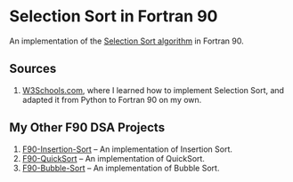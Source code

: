 # Selection Sort in Fortran 90

An implementation of the 
[Selection Sort algorithm](https://www.w3schools.com/dsa/dsa_algo_selectionsort.php "Adapted from W3Schools.com") 
in Fortran 90.

## Sources

1. [W3Schools.com](https://www.w3schools.com/dsa/dsa_algo_selectionsort.php "Selection Sort tutorial"), where I
   learned how to implement Selection Sort, and adapted it from Python to Fortran 90 on my own.

## My Other F90 DSA Projects

1. [F90-Insertion-Sort](https://github.com/ethanKletschke/F90-Insertion-Sort) – An implementation of Insertion Sort.
2. [F90-QuickSort](https://github.com/ethanKletschke/F90-QuickSort) – An implementation of QuickSort.
3. [F90-Bubble-Sort](https://github.com/ethanKletschke/F90-Bubble-Sort) – An implementation of Bubble Sort.
